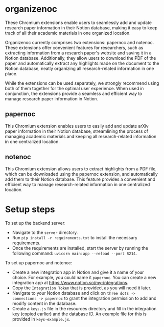 # organizenoc

These Chromium extensions enable users to seamlessly add and update research paper information in their Notion database, making it easy to keep track of all their academic materials in one organized location.

Organizenoc currently comprises two extensions: papernoc and notenoc. These extensions offer convenient features for researchers, such as extracting information from a research paper's website and saving it in a Notion database. Additionally, they allow users to download the PDF of the paper and automatically extract any highlights made on the document to the Notion database, neatly organizing all research-related information in one place.

While the extensions can be used separately, we strongly recommend using both of them together for the optimal user experience. When used in conjunction, the extensions provide a seamless and efficient way to manage research paper information in Notion.

## papernoc

This Chromium extension enables users to easily add and update arXiv paper information in their Notion database, streamlining the process of managing academic materials and keeping all research-related information in one centralized location.

## notenoc

This Chromium extension allows users to extract highlights from a PDF file, which can be downloaded using the papernoc extension, and automatically add them to their Notion database. This feature provides a convenient and efficient way to manage research-related information in one centralized location.

# Setup steps

To set up the backend server:

- Navigate to the `server` directory.
- Run `pip install -r requirements.txt` to install the necessary requirements.
- Once the requirements are installed, start the server by running the following command: `uvicorn main:app --reload --port 8214`.

To set up papernoc and notenoc:

- Create a new integration app in Notion and give it a name of your choice. For example, you could name it `papernoc`. You can create a new integration app at https://www.notion.so/my-integrations.
- Copy the `Integration Token` that is provided, as you will need it later.
- Navigate to your Notion database and click on `three dots -> connections -> papernoc` to grant the integration permission to add and modify content in the database.
- Create a `keys.js` file in the resources directory and fill in the integration key (copied earlier) and the database ID. An example file for this is provided in `keys-example.js`.
